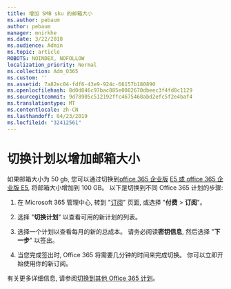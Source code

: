 ```yaml
---
title: 增加 SMB sku 的邮箱大小
ms.author: pebaum
author: pebaum
manager: mnirkhe
ms.date: 3/22/2018
ms.audience: Admin
ms.topic: article
ROBOTS: NOINDEX, NOFOLLOW
localization_priority: Normal
ms.collection: Adm_O365
ms.custom: ''
ms.assetid: 7a82ec04-fdf6-43e9-924c-66157b180890
ms.openlocfilehash: 8d0d846c97bac885e0082670dbeec3f4fd8c1129
ms.sourcegitcommit: 9d78905c512192ffc4675468abd2efc5f2e4baf4
ms.translationtype: MT
ms.contentlocale: zh-CN
ms.lasthandoff: 04/23/2019
ms.locfileid: "32412561"
---
```

# <a name="switch-plans-to-increase-mailbox-size"></a>切换计划以增加邮箱大小

如果邮箱大小为 50 gb, 您可以通过切换到[office 365 企业版](https://products.office.com/business/office-365-enterprise-e3-business-software) [E5 或 office 365 企业版 E5](https://products.office.com/business/office-365-enterprise-e5-business-software), 将邮箱大小增加到 100 GB。 以下是切换到不同 Office 365 计划的步骤:
  
1. 在 Microsoft 365 管理中心, 转到 "[订阅](https://go.microsoft.com/fwlink/p/?linkid=842054)" 页面, 或选择 "**付费** \> **订阅**"。
    
2. 选择 "**切换计划**" 以查看可用的新计划的列表。 
    
3. 选择一个计划以查看每月的新的总成本。 请务必阅读**密钥信息**, 然后选择 "**下一步**" 以签出。 
    
4. 当您完成签出时, Office 365 将需要几分钟的时间来完成切换。 你可以立即开始使用你的新订阅。
    
有关更多详细信息, 请参阅[切换到其他 Office 365 计划](https://support.office.com/article/73318661-8f33-478b-bcc7-fb8d69dbb22a)。
  

